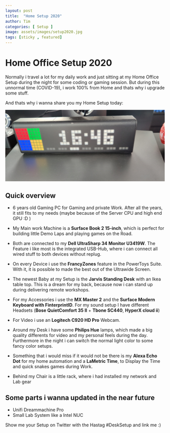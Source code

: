 ```yaml
---
layout: post
title:  "Home Setup 2020"
author: Tim
categories: [ Setup ]
image: assets/images/setup2020.jpg
tags: [sticky , featured]
---
```


# Home Office Setup 2020

Normally i travel a lot for my daily work and just sitting at my Home Office Setup during the night for some coding or gaming session.  But during this unnormal time (COVID-19), i work 100% from Home and thats why i upgrade some stuff.  

And thats why i wanna share you my Home Setup today:

![](../content/lametric.jpg)

## Quick overview

+ 6 years old Gaming PC for Gaming and private Work. After all the years, it still fits to my needs (maybe because of the Server CPU and high end GPU :D )  

+ My Main work Machine is a **Surface Book 2 15-inch**, which is perfect for building little Demo Laps and playing games on the Road.  

+ Both are connected to my **Dell UltraSharp 34 Monitor U3419W**. The Feature i like most is the integrated USB-Hub, where i can connect all wired stuff to both devices without replug.   

+ On every Device i use the **FrancyZones** feature in the PowerToys Suite. With it, it is possible to made the best out of the Ultrawide Screen.  

+ The newest Baby at my Setup is the **Jarvis Standing Desk** with an Ikea table top. This is a dream for my back, because now i can stand up during delivering remote workshops.  

+ For my Accessories i use the **MX Master 2** and the **Surface Modern Keyboard with FinterprintID**. For my sound setup I have different Headsets (**Bose QuietComfort 35 II** + **Tbone SC440**, **HyperX cloud ii**)  

+ For Video i use an **Logitech C920 HD Pro** Webcam.  

+ Around my Desk i have some **Philips Hue** lamps, which made a big quality differents for video and my personal feels during the day. Furthermore in the night i can switch the normal light color to some fancy color setups.  

+ Something that i would miss if it would not be there is my **Alexa Echo Dot** for my home automation and a **LaMetric Time**, to Display the Time and quick snakes games during Work.  

+ Behind my Chair is a little rack, where i had installed my network and Lab gear

## Some parts i wanna updated in the near future

+ Unifi Dreammachine Pro
+ Small Lab System like a Intel NUC

Show me your Setup on Twitter with the Hastag #DeskSetup and link me :)